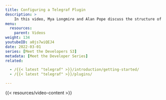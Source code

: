 ```yaml
---
title: Configuring a Telegraf Plugin
description: >
    In this video, Mya Longmire and Alan Pope discuss the structure of the Telegraf config file and show you how to configure a telegraf plugin.
menu:
  resources:
    parent: Videos
weight: 134
youtubeID: a0js7wiQEJ4
date: 2022-03-01
series: [Meet the Developers S3]
metadata: [Meet the Developer Series]
related: 

  - /{{< latest "telegraf" >}}/introduction/getting-started/
  - /{{< latest "telegraf" >}}/plugins/

---
```


{{< resources/video-content >}}